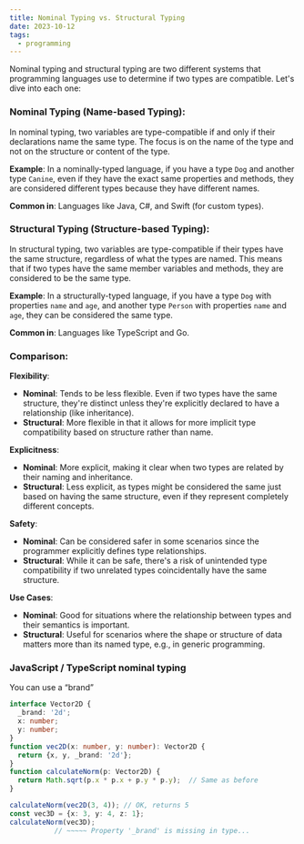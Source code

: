 ```yaml
---
title: Nominal Typing vs. Structural Typing
date: 2023-10-12
tags:
  - programming
---
```


Nominal typing and structural typing are two different systems that programming languages use to determine if two types are compatible. Let's dive into each one:


### **Nominal Typing (Name-based Typing):**


In nominal typing, two variables are type-compatible if and only if their declarations name the same type. The focus is on the name of the type and not on the structure or content of the type.


**Example**: In a nominally-typed language, if you have a type `Dog` and another type `Canine`, even if they have the exact same properties and methods, they are considered different types because they have different names.


**Common in**: Languages like Java, C#, and Swift (for custom types).


### **Structural Typing (Structure-based Typing):**


In structural typing, two variables are type-compatible if their types have the same structure, regardless of what the types are named. This means that if two types have the same member variables and methods, they are considered to be the same type.


**Example**: In a structurally-typed language, if you have a type `Dog` with properties `name` and `age`, and another type `Person` with properties `name` and `age`, they can be considered the same type.


**Common in**: Languages like TypeScript and Go.


### **Comparison:**


**Flexibility**:

- **Nominal**: Tends to be less flexible. Even if two types have the same structure, they're distinct unless they're explicitly declared to have a relationship (like inheritance).
- **Structural**: More flexible in that it allows for more implicit type compatibility based on structure rather than name.

**Explicitness**:

- **Nominal**: More explicit, making it clear when two types are related by their naming and inheritance.
- **Structural**: Less explicit, as types might be considered the same just based on having the same structure, even if they represent completely different concepts.

**Safety**:

- **Nominal**: Can be considered safer in some scenarios since the programmer explicitly defines type relationships.
- **Structural**: While it can be safe, there's a risk of unintended type compatibility if two unrelated types coincidentally have the same structure.

**Use Cases**:

- **Nominal**: Good for situations where the relationship between types and their semantics is important.
- **Structural**: Useful for scenarios where the shape or structure of data matters more than its named type, e.g., in generic programming.

### JavaScript / TypeScript nominal typing


You can use a “brand”


```typescript
interface Vector2D {
  _brand: '2d';
  x: number;
  y: number;
}
function vec2D(x: number, y: number): Vector2D {
  return {x, y, _brand: '2d'};
}
function calculateNorm(p: Vector2D) {
  return Math.sqrt(p.x * p.x + p.y * p.y);  // Same as before
}

calculateNorm(vec2D(3, 4)); // OK, returns 5
const vec3D = {x: 3, y: 4, z: 1};
calculateNorm(vec3D);
           // ~~~~~ Property '_brand' is missing in type...
```


